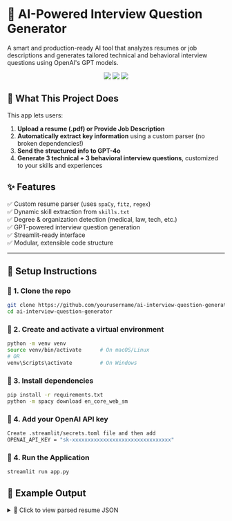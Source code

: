 # 🤖 AI-Powered Interview Question Generator


A smart and production-ready AI tool that analyzes resumes or job descriptions and generates tailored technical and behavioral interview questions using OpenAI's GPT models.

<div align="center">
  <img src="https://img.shields.io/badge/Python-3.10+-blue" />
  <img src="https://img.shields.io/badge/OpenAI-GPT4o-brightgreen" />
  <img src="https://img.shields.io/badge/Streamlit-ready-orange" />
</div>

## 📌 What This Project Does

This app lets users:

1. **Upload a resume (.pdf) or Provide Job Description**
2. **Automatically extract key information** using a custom parser (no broken dependencies!)
3. **Send the structured info to GPT-4o**
4. **Generate 3 technical + 3 behavioral interview questions**, customized to your skills and experiences

## ✨ Features

✅ Custom resume parser (uses `spaCy`, `fitz`, `regex`)  
✅ Dynamic skill extraction from `skills.txt`  
✅ Degree & organization detection (medical, law, tech, etc.)  
✅ GPT-powered interview question generation  
✅ Streamlit-ready interface  
✅ Modular, extensible code structure  

---
## 🚀 Setup Instructions

### 🔹 1. Clone the repo

```bash
git clone https://github.com/yourusername/ai-interview-question-generator.git
cd ai-interview-question-generator
```
### 🔹 2. Create and activate a virtual environment
```bash
python -m venv venv
source venv/bin/activate      # On macOS/Linux
# OR
venv\Scripts\activate         # On Windows
```
### 🔹 3. Install dependencies
```bash
pip install -r requirements.txt
python -m spacy download en_core_web_sm
```
### 🔹 4. Add your OpenAI API key
```bash
Create .streamlit/secrets.toml file and then add
OPENAI_API_KEY = "sk-xxxxxxxxxxxxxxxxxxxxxxxxxxxxxxxx"
```
### 🔹 4. Run the Application
```bash
streamlit run app.py
```

<h2>🧪 Example Output</h2>
<details>
  <summary>🧠 Click to view parsed resume JSON</summary>

```json
{
  "name": "Hanif Jilani",
  "email": "hanif@umich.edu",
  "phone": "734-596-6393",
  "skills": [
    "entrepreneurship",
    "aws",
    "sql",
    "python",
    "c",
    "mysql",
    "react",
    "django",
    "javascript",
    "node.js",
    "flask",
    "git"
  ],
  "degree": [
    "Bachelor of Science in Engineering"
  ],
  "organizations": [
    "Comparators",
    "Learning Management Systems",
    "India •",
    "Google/Bing",
    "MI • Optimized",
    "Figma",
    "LMS",
    "SEO",
    "CSS",
    "University of Michigan Ann Arbor",
    "Danish Institute for Study Abroad Copenhagen",
    "Madoop",
    "Magento",
    "C/C++",
    "Github Private Repo",
    "Education University",
    "HTML/CSS Frameworks",
    "Google",
    "MapReduce",
    "Data-Driven Web Applications",
    "India • Built",
    "Projects LC2K Simulator & Assembler",
    "Denmark • Founded",
    "Present University of Michigan Ann Arbor",
    "Hafa Math Academy Chennai",
    "MI • Integrated",
    "Swagger.io",
    "HTML",
    "University Honors",
    "MS Project, MS Office"
  ],
  "experience": [
    "Education University of Michigan - College of Engineering Ann Arbor, MI Bachelor of Science in Engineering, Computer Science GPA:",
    "Awards: Engineering Dean’s List (Fall 2022, Spring 2024), University Honors (Fall 2022) •",
    "Courses: Web Systems, Data-Driven Web Applications, Discrete Math, Computational Linear Algebra Experience Backend Developer Intern at CLUES",
    "Entrepreneurship Study/Internship Abroad May 2023 – July 2023 Danish Institute for Study Abroad Copenhagen, Denmark • Founded Gro-share-ies, simulated ride-share grocery startup targeting college students.",
    "Backend Developer Intern May 2021 – Sep. 2021 Hafa Math Academy Chennai, India •",
    "Web Developer Intern Apr 2021 – Apr 2021",
    "Engineered a segmented inverted index using a MapReduce pipeline, optimizing search efficiency.",
    "SQL Clone | Github Private Repo | C++ Feb 2024 – March 2024 • Engineered a relational database system supporting insert, remove, select, print, index, and join queries.",
    "Technical Skills Languages: Python, C/C++, MySQL, JavaScript, HTML/CSS Frameworks: Flask, Django, Node.js, React, Dialogflow Developer Tools: Git, Google Cloud Platform, VS Code, Figma, MS Project, MS Office"
  ]
}
</details> ```
➡️ The app generates:

🔧 Technical Questions:

How would you integrate Google Calendar API with a backend to manage billing?

What are some challenges in deploying Flask apps on AWS?

Explain how you would structure a web app using React and Flask.

💬 Behavioral Questions:

Tell me about a time you had to deliver a project with tight deadlines.

How did you approach building accessible tech for underprivileged users?

Describe a time you worked across a cross-functional team.

<h2>📄 License</h2>
MIT License © Hanif Jilani
Crafted with 💙 for students, job seekers, and AI tinkerers.
